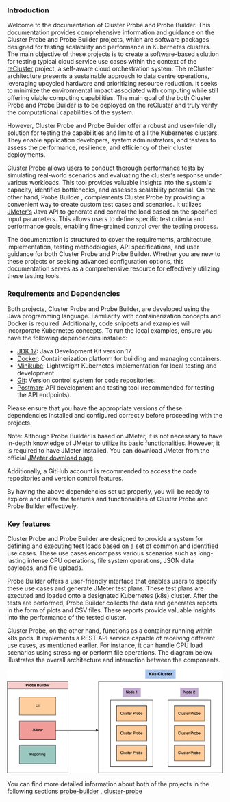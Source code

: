 ### Introduction

Welcome to the documentation of Cluster Probe and Probe Builder. This documentation provides comprehensive information and guidance on the Cluster Probe and
Probe Builder projects, which are software packages designed for testing scalability and performance in Kubernetes clusters. The main objective of these
projects is to create a software-based solution for testing typical cloud service use cases within the context of
the [reCluster](https://github.com/carlocorradini/reCluster) project, a self-aware cloud
orchestration system. The reCluster architecture presents a sustainable approach to data centre operations, leveraging upcycled hardware and prioritizing
resource reduction. It seeks to minimize the environmental impact associated with computing while still offering viable computing capabilities. The main goal of
the both Cluster Probe and Probe Builder is to be deployed on the reCluster and truly verify the computational capabilities of the system.

However, Cluster Probe and Probe Builder offer a robust and user-friendly solution for testing the capabilities and limits of all the Kubernetes clusters. They
enable
application developers, system administrators, and testers to assess the performance, resilience, and efficiency of their cluster deployments.

Cluster Probe allows users to conduct thorough performance tests by simulating real-world scenarios and evaluating the cluster's response under various
workloads. This tool provides valuable insights into the system's capacity, identifies bottlenecks, and assesses scalability potential. On the other hand, Probe
Builder , complements Cluster Probe by providing a convenient way to create custom test cases and scenarios. It utilizes [JMeter's](https://jmeter.apache.org/)
Java API to generate and control the load based on the specified input parameters. This allows users to define specific test criteria and performance goals,
enabling fine-grained
control over the testing process.

The documentation is structured to cover the requirements, architecture, implementation, testing methodologies, API specifications, and user guidance for both
Cluster Probe and Probe Builder. Whether you are new to these projects or seeking advanced configuration options, this documentation serves as a comprehensive
resource for effectively utilizing these testing tools.

### Requirements and Dependencies

Both projects, Cluster Probe and Probe Builder, are developed using the Java programming language. Familiarity with containerization concepts and Docker is
required. Additionally, code snippets and examples will incorporate Kubernetes concepts. To run the local examples, ensure you have the following dependencies
installed:

- [JDK 17](https://www.oracle.com/java/technologies/downloads/): Java Development Kit version 17.
- [Docker](https://www.docker.com/get-started): Containerization platform for building and managing containers.
- [Minikube](https://minikube.sigs.k8s.io/docs/start/): Lightweight Kubernetes implementation for local testing and development.
- [Git](https://git-scm.com/downloads): Version control system for code repositories.
- [Postman](https://www.postman.com/downloads/): API development and testing tool (recommended for testing the API endpoints).

Please ensure that you have the appropriate versions of these dependencies installed and configured correctly before proceeding with the projects.

Note: Although Probe Builder is based on JMeter, it is not necessary to have in-depth knowledge of JMeter to utilize its basic functionalities. However, it is
required to have JMeter installed. You can download JMeter from the official [JMeter download page](https://jmeter.apache.org/download_jmeter.cgi).

Additionally, a GitHub account is recommended to access the code repositories and version control features.

By having the above dependencies set up properly, you will be ready to explore and utilize the features and functionalities of Cluster Probe and Probe Builder
effectively.

### Key features

Cluster Probe and Probe Builder are designed to provide a system for defining and executing test loads based on a set of common and identified use cases. These
use cases encompass various scenarios such as long-lasting intense CPU operations, file system operations, JSON data payloads, and file uploads.

Probe Builder offers a user-friendly interface that enables users to specify these use cases and generate JMeter test plans. These test plans are executed and
loaded onto a designated Kubernetes (k8s) cluster. After the tests are performed, Probe Builder collects the data and generates reports in the form of plots and
CSV files. These reports provide valuable insights into the performance of the tested cluster.

Cluster Probe, on the other hand, functions as a container running within k8s pods. It implements a REST API service capable of receiving different use cases,
as mentioned earlier. For instance, it can handle CPU load scenarios using stress-ng or perform file operations. The diagram below illustrates the overall
architecture and interaction between the components.

![diagram](../img/ClusterTestOverview.png)

You can find more detailed information about both of the projects in the following sections [probe-builder](../probe-builder/requirements.md)
, [cluster-probe](../cluster-probe/requirements.md)